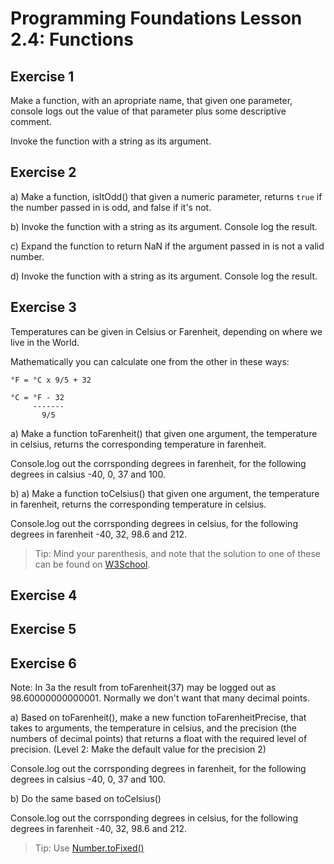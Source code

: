 # Programming Foundations Lesson 2.4: Functions

## Exercise 1

Make a function, with an apropriate name, that given one parameter, console logs out the value of that parameter plus some descriptive comment. 

Invoke the function with a string as its argument.

## Exercise 2

a) Make a function, isItOdd() that given a numeric parameter, returns `true` if the number passed in is odd, and false if it's not.

b) Invoke the function with a string as its argument. Console log the result.

c) Expand the function to return NaN if the argument passed in is not a valid number.

d) Invoke the function with a string as its argument. Console log the result.

## Exercise 3

Temperatures can be given in Celsius or Farenheit, depending on where we live in the World.

Mathematically you can calculate one from the other in these ways:
```
°F = °C x 9/5 + 32

°C = °F - 32
     -------
       9/5
```
a) Make a function toFarenheit() that given one argument, the temperature in celsius, returns the corresponding temperature in farenheit.

Console.log out the corrsponding degrees in farenheit, for the following degrees in calsius -40, 0, 37 and 100.

b)
a) Make a function toCelsius() that given one argument, the temperature in farenheit, returns the corresponding temperature in celsius.

Console.log out the corrsponding degrees in celsius, for the following degrees in farenheit -40, 32, 98.6 and 212.

> Tip: Mind your parenthesis, and note that the solution to one of these can be found on [W3School](https://www.w3schools.com/js/js_functions.asp).


## Exercise 4

## Exercise 5

## Exercise 6

Note: In 3a the result from toFarenheit(37) may be logged out as 98.60000000000001. Normally we don't want that many decimal points.

a) Based on toFarenheit(), make a new function toFarenheitPrecise, that takes to arguments, the temperature in celsius, and the precision (the numbers of decimal points) that returns a float with the required level of precision.
(Level 2: Make the default value for the precision 2)

Console.log out the corrsponding degrees in farenheit, for the following degrees in calsius -40, 0, 37 and 100.

b) Do the same based on toCelsius()

Console.log out the corrsponding degrees in celsius, for the following degrees in farenheit -40, 32, 98.6 and 212.

> Tip: Use [Number.toFixed()](https://developer.mozilla.org/en-US/docs/Web/JavaScript/Reference/Global_Objects/Number/toFixed)